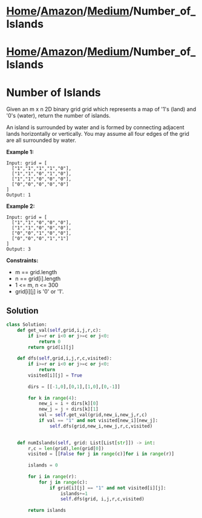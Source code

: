 # [Home](./../../..)/[Amazon](./../..)/[Medium](./..)/Number_of_Islands
# [Home](./../../..)/[Amazon](./../..)/[Medium](./..)/Number_of_Islands
<h1>Number of Islands</h1>

<p>
Given an m x n 2D binary grid grid which represents a map of '1's (land) and '0's (water), return the number of islands.

An island is surrounded by water and is formed by connecting adjacent lands horizontally or vertically. You may assume all four edges of the grid are all surrounded by water.

</p>

<b>Example 1:</b>

    Input: grid = [
      ["1","1","1","1","0"],
      ["1","1","0","1","0"],
      ["1","1","0","0","0"],
      ["0","0","0","0","0"]
    ]
    Output: 1

<b>Example 2:</b>

    Input: grid = [
      ["1","1","0","0","0"],
      ["1","1","0","0","0"],
      ["0","0","1","0","0"],
      ["0","0","0","1","1"]
    ]
    Output: 3

<b>Constraints:</b>

- m == grid.length
- n == grid[i].length
- 1 <= m, n <= 300
- grid[i][j] is '0' or '1'.

<h2>Solution</h2>

```python
class Solution:
    def get_val(self,grid,i,j,r,c):
        if i>=r or i<0 or j>=c or j<0:
            return 0
        return grid[i][j]
    
    def dfs(self,grid,i,j,r,c,visited):
        if i>=r or i<0 or j>=c or j<0:
            return
        visited[i][j] = True
        
        dirs = [[-1,0],[0,1],[1,0],[0,-1]]
        
        for k in range(4):
            new_i = i + dirs[k][0]
            new_j = j + dirs[k][1]
            val = self.get_val(grid,new_i,new_j,r,c)
            if val == "1" and not visited[new_i][new_j]:
                self.dfs(grid,new_i,new_j,r,c,visited)

            
    def numIslands(self, grid: List[List[str]]) -> int:
        r,c = len(grid),len(grid[0])
        visited = [[False for j in range(c)]for i in range(r)]
        
        islands = 0
        
        for i in range(r):
            for j in range(c):
                if grid[i][j] == "1" and not visited[i][j]:
                    islands+=1
                    self.dfs(grid, i,j,r,c,visited)
        
        return islands
```
